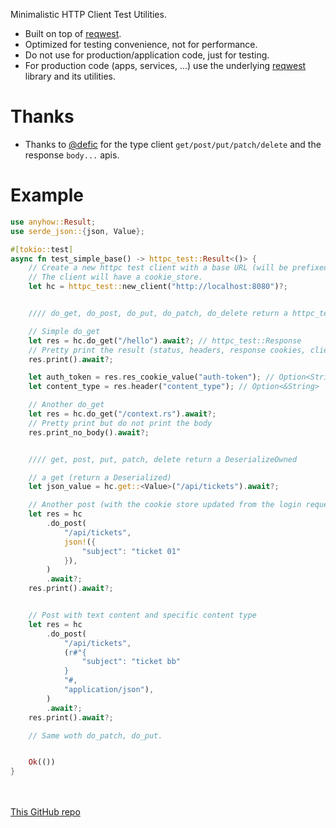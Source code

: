 
Minimalistic HTTP Client Test Utilities.

- Built on top of [reqwest](https://crates.io/crates/reqwest).
- Optimized for testing convenience, not for performance. 
- Do not use for production/application code, just for testing.
- For production code (apps, services, ...) use the underlying [reqwest](https://crates.io/crates/reqwest) library and its utilities.

# Thanks

- Thanks to [@defic](https://github.com/defic) for the type client `get/post/put/patch/delete` and the response `body...` apis.


# Example

```rs
use anyhow::Result;
use serde_json::{json, Value};

#[tokio::test]
async fn test_simple_base() -> httpc_test::Result<()> {
	// Create a new httpc test client with a base URL (will be prefixed for all calls)
	// The client will have a cookie_store.
	let hc = httpc_test::new_client("http://localhost:8080")?;


	//// do_get, do_post, do_put, do_patch, do_delete return a httpc_test::Response

	// Simple do_get
	let res = hc.do_get("/hello").await?; // httpc_test::Response 
	// Pretty print the result (status, headers, response cookies, client cookies, body)
	res.print().await?;

	let auth_token = res.res_cookie_value("auth-token"); // Option<String>
	let content_type = res.header("content_type"); // Option<&String>

	// Another do_get
	let res = hc.do_get("/context.rs").await?;
	// Pretty print but do not print the body 
	res.print_no_body().await?;


	//// get, post, put, patch, delete return a DeserializeOwned

	// a get (return a Deserialized)
	let json_value = hc.get::<Value>("/api/tickets").await?;

	// Another post (with the cookie store updated from the login request above )
	let res = hc
		.do_post(
			"/api/tickets",
			json!({
				"subject": "ticket 01"
			}),
		)
		.await?;
	res.print().await?;


	// Post with text content and specific content type
	let res = hc
		.do_post(
			"/api/tickets",
			(r#"{
				"subject": "ticket bb"
			}
			"#, 
			"application/json"),
		)
		.await?;
	res.print().await?;

	// Same woth do_patch, do_put.


	Ok(())
}
```

<br /><br />
[This GitHub repo](https://github.com/jeremychone/rust-httpc-test)